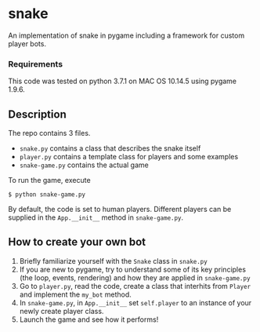 # snake
An implementation of snake in pygame including a framework for custom player bots. 

### Requirements
This code was tested on python 3.7.1 on MAC OS 10.14.5 using pygame 1.9.6.

## Description
The repo contains 3 files. 

* `snake.py` contains a class that describes the snake itself
* `player.py` contains a template class for players and some examples
* `snake-game.py` contains the actual game

To run the game, execute
```
$ python snake-game.py
```
By default, the code is set to human players. 
Different players can be supplied in the `App.__init__` method in `snake-game.py`. 

## How to create your own bot

1. Briefly familiarize yourself with the `Snake` class in `snake.py`
2. If you are new to pygame, try to understand some of its key principles (the loop, events, rendering) and how they are applied in `snake-game.py`
3. Go to `player.py`, read the code, create a class that interhits from `Player` and implement the `my_bot` method.
4. In `snake-game.py`, in `App.__init__` set `self.player` to an instance of your newly create player class. 
5. Launch the game and see how it performs! 

